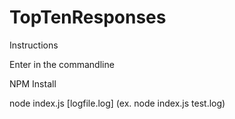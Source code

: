 # TopTenResponses

Instructions

Enter in the commandline

NPM Install

node index.js [logfile.log] (ex. node index.js test.log)
